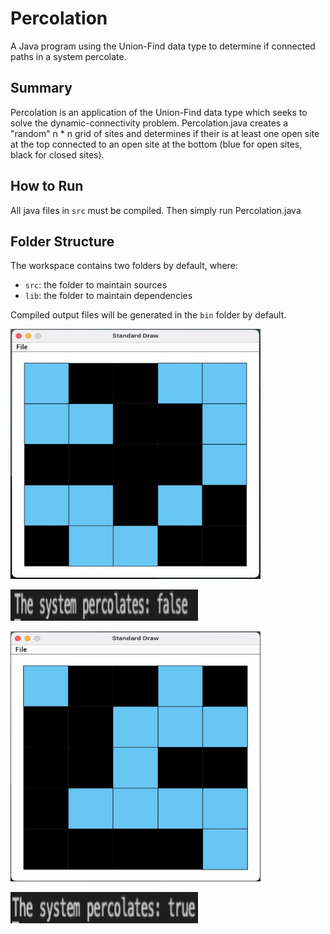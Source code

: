 # Percolation
A Java program using the Union-Find data type to determine if connected paths in a system percolate. 

## Summary

Percolation is an application of the Union-Find data type which seeks to solve the dynamic-connectivity problem. Percolation.java creates a "random" n * n grid of sites and determines if their is at least one open site at the top connected to an open site at the bottom (blue for open sites, black for closed sites).

## How to Run

All java files in `src` must be compiled.
Then simply run Percolation.java

## Folder Structure

The workspace contains two folders by default, where:

- `src`: the folder to maintain sources
- `lib`: the folder to maintain dependencies

Compiled output files will be generated in the `bin` folder by default.

<p align="left">
  <img width="400" height="400" src="docs/false.jpg">
</p>
<p align="left">
  <img width="300" height="50" src="docs/false2.jpg">
</p>

<p align="left">
  <img width="400" height="400" src="docs/true.jpg">
</p>
<p align="left">
  <img width="300" height="50" src="docs/true2.jpg">
</p>
